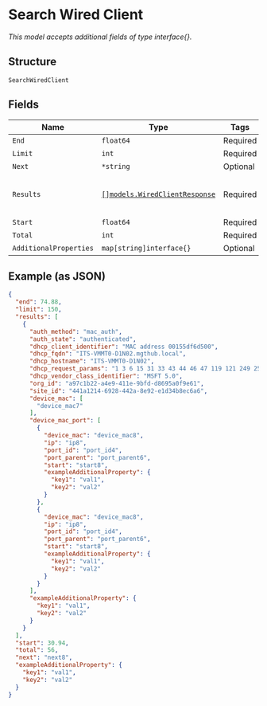 
# Search Wired Client

*This model accepts additional fields of type interface{}.*

## Structure

`SearchWiredClient`

## Fields

| Name | Type | Tags | Description |
|  --- | --- | --- | --- |
| `End` | `float64` | Required | - |
| `Limit` | `int` | Required | - |
| `Next` | `*string` | Optional | - |
| `Results` | [`[]models.WiredClientResponse`](../../doc/models/wired-client-response.md) | Required | **Constraints**: *Unique Items Required* |
| `Start` | `float64` | Required | - |
| `Total` | `int` | Required | - |
| `AdditionalProperties` | `map[string]interface{}` | Optional | - |

## Example (as JSON)

```json
{
  "end": 74.88,
  "limit": 150,
  "results": [
    {
      "auth_method": "mac_auth",
      "auth_state": "authenticated",
      "dhcp_client_identifier": "MAC address 00155df6d500",
      "dhcp_fqdn": "ITS-VMMT0-D1N02.mgthub.local",
      "dhcp_hostname": "ITS-VMMT0-D1N02",
      "dhcp_request_params": "1 3 6 15 31 33 43 44 46 47 119 121 249 252",
      "dhcp_vendor_class_identifier": "MSFT 5.0",
      "org_id": "a97c1b22-a4e9-411e-9bfd-d8695a0f9e61",
      "site_id": "441a1214-6928-442a-8e92-e1d34b8ec6a6",
      "device_mac": [
        "device_mac7"
      ],
      "device_mac_port": [
        {
          "device_mac": "device_mac8",
          "ip": "ip8",
          "port_id": "port_id4",
          "port_parent": "port_parent6",
          "start": "start8",
          "exampleAdditionalProperty": {
            "key1": "val1",
            "key2": "val2"
          }
        },
        {
          "device_mac": "device_mac8",
          "ip": "ip8",
          "port_id": "port_id4",
          "port_parent": "port_parent6",
          "start": "start8",
          "exampleAdditionalProperty": {
            "key1": "val1",
            "key2": "val2"
          }
        }
      ],
      "exampleAdditionalProperty": {
        "key1": "val1",
        "key2": "val2"
      }
    }
  ],
  "start": 30.94,
  "total": 56,
  "next": "next8",
  "exampleAdditionalProperty": {
    "key1": "val1",
    "key2": "val2"
  }
}
```

